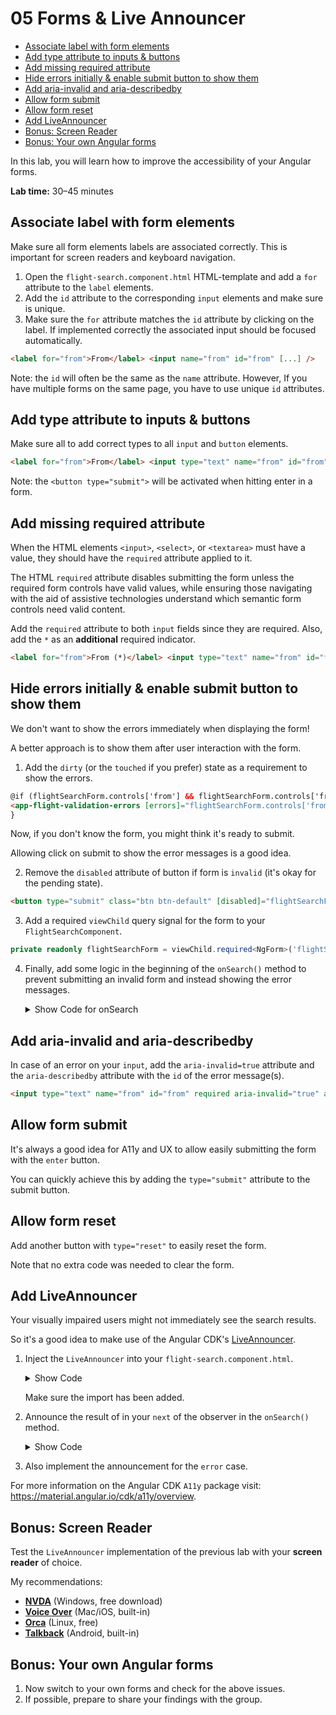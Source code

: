 # 05 Forms & Live Announcer

<!-- TOC -->

- [Associate label with form elements](#associate-label-with-form-elements)
- [Add type attribute to inputs & buttons](#add-type-attribute-to-inputs--buttons)
- [Add missing required attribute](#add-missing-required-attribute)
- [Hide errors initially & enable submit button to show them](#hide-errors-initially--enable-submit-button-to-show-them)
- [Add aria-invalid and aria-describedby](#add-aria-invalid-and-aria-describedby)
- [Allow form submit](#allow-form-submit)
- [Allow form reset](#allow-form-reset)
- [Add LiveAnnouncer](#add-liveannouncer)
- [Bonus: Screen Reader](#bonus-screen-reader)
- [Bonus: Your own Angular forms](#bonus-your-own-angular-forms)
<!-- TOC -->

In this lab, you will learn how to improve the accessibility of your Angular forms.

**Lab time:** 30–45 minutes

## Associate label with form elements

Make sure all form elements labels are associated correctly. This is important for screen readers and keyboard navigation.

1. Open the `flight-search.component.html` HTML-template and add a `for` attribute to the `label` elements.
2. Add the `id` attribute to the corresponding `input` elements and make sure is unique.
3. Make sure the `for` attribute matches the `id` attribute by clicking on the label. If implemented correctly the associated input should be focused automatically.

```html
<label for="from">From</label> <input name="from" id="from" [...] />
```

Note: the `id` will often be the same as the `name` attribute. However, If you have multiple forms on the same page, you have to use unique `id` attributes.

## Add type attribute to inputs & buttons

Make sure all to add correct types to all `input` and `button` elements.

```html
<label for="from">From</label> <input type="text" name="from" id="from" [...] />
```

Note: the `<button type="submit">` will be activated when hitting enter in a form.

## Add missing required attribute

When the HTML elements `<input>`, `<select>`, or `<textarea>` must have a value, they should have the `required` attribute applied to it.

The HTML `required` attribute disables submitting the form unless the required form controls have valid values, while ensuring those navigating with the aid of assistive technologies understand which semantic form controls need valid content.

Add the `required` attribute to both `input` fields since they are required. Also, add the `*` as an **additional** required indicator.

```html
<label for="from">From (*)</label> <input type="text" name="from" id="from" required [...] />
```

## Hide errors initially & enable submit button to show them

We don't want to show the errors immediately when displaying the form!

A better approach is to show them after user interaction with the form.

1. Add the `dirty` (or the `touched` if you prefer) state as a requirement to show the errors.

```html
@if (flightSearchForm.controls['from'] && flightSearchForm.controls['from'].dirty) {
<app-flight-validation-errors [errors]="flightSearchForm.controls['from'].errors" fieldLabel="From" />
}
```

Now, if you don't know the form, you might think it's ready to submit.

Allowing click on submit to show the error messages is a good idea.

2. Remove the `disabled` attribute of button if form is `invalid` (it's okay for the pending state).

```html
<button type="submit" class="btn btn-default" [disabled]="flightSearchForm.pending" (click)="onSearch()"></button>
```

3. Add a required `viewChild` query signal for the form to your `FlightSearchComponent`.

```typescript
private readonly flightSearchForm = viewChild.required<NgForm>('flightSearchForm');
```

4. Finally, add some logic in the beginning of the `onSearch()` method to prevent submitting an invalid form and instead showing the error messages.

    <details>
    <summary>Show Code for onSearch</summary>
    <p>

   ```typescript
   if (this.flightSearchForm().invalid) {
     this.flightSearchForm().form.markAllAsTouched();
     return;
   }
   ```

    </p>
    </details>

## Add aria-invalid and aria-describedby

In case of an error on your `input`, add the `aria-invalid=true` attribute and the `aria-describedby` attribute with the `id` of the error message(s).

```html
<input type="text" name="from" id="from" required aria-invalid="true" aria-describedby="from_error" [...] />
```

## Allow form submit

It's always a good idea for A11y and UX to allow easily submitting the form with the `enter` button.

You can quickly achieve this by adding the `type="submit"` attribute to the submit button.

## Allow form reset

Add another button with `type="reset"` to easily reset the form.

Note that no extra code was needed to clear the form.

## Add LiveAnnouncer

Your visually impaired users might not immediately see the search results.

So it's a good idea to make use of the Angular CDK's [LiveAnnouncer](https://material.angular.io/cdk/a11y/overview#liveannouncer).

1. Inject the `LiveAnnouncer` into your `flight-search.component.html`.

   <details>
   <summary>Show Code</summary>
   <p>

   ```typescript
   private readonly liveAnnouncer = inject(LiveAnnouncer);
   ```

   </p>
   </details>

   Make sure the import has been added.

2. Announce the result of in your `next` of the observer in the `onSearch()` method.

   <details>
   <summary>Show Code</summary>
   <p>

   ```typescript
   if (flights.length > 0) {
     this.liveAnnouncer.announce('Found ' + flights.length + ' flights');
     console.log('Found ' + flights.length + ' flights');
   } else {
     this.liveAnnouncer.announce('No flights found');
     console.log('No flights found');
   }
   ```

   </p>
   </details>

3. Also implement the announcement for the `error` case.

For more information on the Angular CDK `A11y` package visit: https://material.angular.io/cdk/a11y/overview.

## Bonus: Screen Reader

Test the `LiveAnnouncer` implementation of the previous lab with your **screen reader** of choice.

My recommendations:

- [**NVDA**](https://nvda.bhvd.de) (Windows, free download)
- [**Voice Over**](https://en.wikipedia.org/wiki/VoiceOver) (Mac/iOS, built-in)
- [**Orca**](https://www.a11yproject.com/posts/getting-started-with-orca/) (Linux, free)
- [**Talkback**](https://support.google.com/accessibility/android/answer/6283677?hl=en&sjid=14818511639127973246-EU) (Android, built-in)

## Bonus: Your own Angular forms

1. Now switch to your own forms and check for the above issues.
2. If possible, prepare to share your findings with the group.
